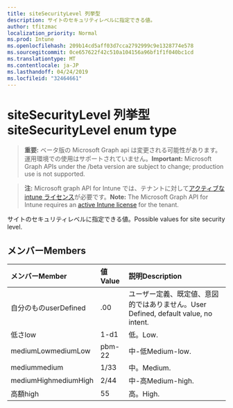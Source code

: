 ```yaml
---
title: siteSecurityLevel 列挙型
description: サイトのセキュリティレベルに指定できる値。
author: tfitzmac
localization_priority: Normal
ms.prod: Intune
ms.openlocfilehash: 209b14cd5aff03d7cca2792999c9e1328774e578
ms.sourcegitcommit: 0ce657622f42c510a104156a96bf1f1f040bc1cd
ms.translationtype: MT
ms.contentlocale: ja-JP
ms.lasthandoff: 04/24/2019
ms.locfileid: "32464661"
---
```

# <a name="sitesecuritylevel-enum-type"></a><span data-ttu-id="0630b-103">siteSecurityLevel 列挙型</span><span class="sxs-lookup"><span data-stu-id="0630b-103">siteSecurityLevel enum type</span></span>

> <span data-ttu-id="0630b-104">**重要:** ベータ版の Microsoft Graph api は変更される可能性があります。運用環境での使用はサポートされていません。</span><span class="sxs-lookup"><span data-stu-id="0630b-104">**Important:** Microsoft Graph APIs under the /beta version are subject to change; production use is not supported.</span></span>

> <span data-ttu-id="0630b-105">**注:** Microsoft graph API for Intune では、テナントに対して[アクティブな intune ライセンス](https://go.microsoft.com/fwlink/?linkid=839381)が必要です。</span><span class="sxs-lookup"><span data-stu-id="0630b-105">**Note:** The Microsoft Graph API for Intune requires an [active Intune license](https://go.microsoft.com/fwlink/?linkid=839381) for the tenant.</span></span>

<span data-ttu-id="0630b-106">サイトのセキュリティレベルに指定できる値。</span><span class="sxs-lookup"><span data-stu-id="0630b-106">Possible values for site security level.</span></span>

## <a name="members"></a><span data-ttu-id="0630b-107">メンバー</span><span class="sxs-lookup"><span data-stu-id="0630b-107">Members</span></span>
|<span data-ttu-id="0630b-108">メンバー</span><span class="sxs-lookup"><span data-stu-id="0630b-108">Member</span></span>|<span data-ttu-id="0630b-109">値</span><span class="sxs-lookup"><span data-stu-id="0630b-109">Value</span></span>|<span data-ttu-id="0630b-110">説明</span><span class="sxs-lookup"><span data-stu-id="0630b-110">Description</span></span>|
|:---|:---|:---|
|<span data-ttu-id="0630b-111">自分のもの</span><span class="sxs-lookup"><span data-stu-id="0630b-111">userDefined</span></span>|<span data-ttu-id="0630b-112">.0</span><span class="sxs-lookup"><span data-stu-id="0630b-112">0</span></span>|<span data-ttu-id="0630b-113">ユーザー定義、既定値、意図的ではありません。</span><span class="sxs-lookup"><span data-stu-id="0630b-113">User Defined, default value, no intent.</span></span>|
|<span data-ttu-id="0630b-114">低さ</span><span class="sxs-lookup"><span data-stu-id="0630b-114">low</span></span>|<span data-ttu-id="0630b-115">1-d</span><span class="sxs-lookup"><span data-stu-id="0630b-115">1</span></span>|<span data-ttu-id="0630b-116">低。</span><span class="sxs-lookup"><span data-stu-id="0630b-116">Low.</span></span>|
|<span data-ttu-id="0630b-117">mediumLow</span><span class="sxs-lookup"><span data-stu-id="0630b-117">mediumLow</span></span>|<span data-ttu-id="0630b-118">pbm-2</span><span class="sxs-lookup"><span data-stu-id="0630b-118">2</span></span>|<span data-ttu-id="0630b-119">中-低</span><span class="sxs-lookup"><span data-stu-id="0630b-119">Medium-low.</span></span>|
|<span data-ttu-id="0630b-120">medium</span><span class="sxs-lookup"><span data-stu-id="0630b-120">medium</span></span>|<span data-ttu-id="0630b-121">1/3</span><span class="sxs-lookup"><span data-stu-id="0630b-121">3</span></span>|<span data-ttu-id="0630b-122">中。</span><span class="sxs-lookup"><span data-stu-id="0630b-122">Medium.</span></span>|
|<span data-ttu-id="0630b-123">mediumHigh</span><span class="sxs-lookup"><span data-stu-id="0630b-123">mediumHigh</span></span>|<span data-ttu-id="0630b-124">2/4</span><span class="sxs-lookup"><span data-stu-id="0630b-124">4</span></span>|<span data-ttu-id="0630b-125">中-高</span><span class="sxs-lookup"><span data-stu-id="0630b-125">Medium-high.</span></span>|
|<span data-ttu-id="0630b-126">高額</span><span class="sxs-lookup"><span data-stu-id="0630b-126">high</span></span>|<span data-ttu-id="0630b-127">5</span><span class="sxs-lookup"><span data-stu-id="0630b-127">5</span></span>|<span data-ttu-id="0630b-128">高。</span><span class="sxs-lookup"><span data-stu-id="0630b-128">High.</span></span>|





